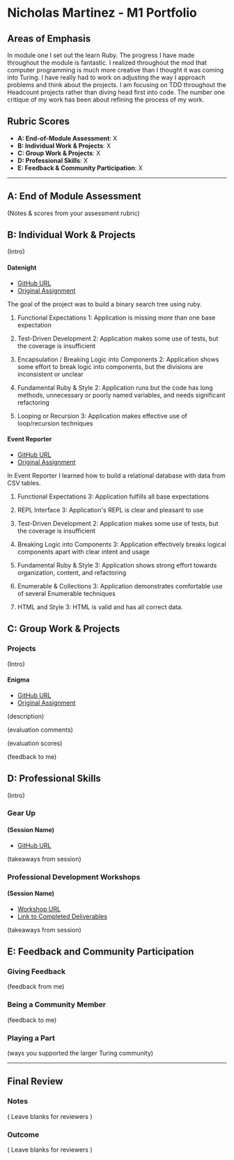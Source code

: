 # Nicholas Martinez - M1 Portfolio

## Areas of Emphasis

In module one I set out the learn Ruby. The progress I have made throughout the module is fantastic. I realized throughout the mod that computer programming is much more creative than I thought it was coming into Turing. I have really had to work on adjusting the way I approach problems and think about the projects. I am focusing on TDD throughout the Headcount projects rather than diving head first into code. The number one critique of my work has been about refining the process of my work.

## Rubric Scores

* **A: End-of-Module Assessment**: X
* **B: Individual Work & Projects**: X
* **C: Group Work & Projects**: X
* **D: Professional Skills**: X
* **E: Feedback & Community Participation**: X

-----------------------

## A: End of Module Assessment

(Notes & scores from your assessment rubric)


## B: Individual Work & Projects

(Intro)

#### Datenight

* [GitHub URL](https://github.com/NZenitram/datenight)
* [Original Assignment](https://github.com/turingschool/curriculum/blob/master/source/projects/date_night.markdown)

The goal of the project was to build a binary search tree using ruby.

1. Functional Expectations
1: Application is missing more than one base expectation

2. Test-Driven Development
2: Application makes some use of tests, but the coverage is insufficient

3. Encapsulation / Breaking Logic into Components
2: Application shows some effort to break logic into components, but the divisions are inconsistent or unclear

4. Fundamental Ruby & Style
2: Application runs but the code has long methods, unnecessary or poorly named variables, and needs significant refactoring

5. Looping or Recursion
3: Application makes effective use of loop/recursion techniques

#### Event Reporter

* [GitHub URL](https://github.com/NZenitram/event-reporter)
* [Original Assignment](https://github.com/turingschool/curriculum/blob/master/source/projects/event_reporter.markdown)

In Event Reporter I learned how to build a relational database with data from CSV tables. 

1. Functional Expectations
3: Application fulfills all base expectations

2. REPL Interface
3: Application's REPL is clear and pleasant to use

3. Test-Driven Development
2: Application makes some use of tests, but the coverage is insufficient

4. Breaking Logic into Components
3: Application effectively breaks logical components apart with clear intent and usage

5. Fundamental Ruby & Style
3: Application shows strong effort towards organization, content, and refactoring

6. Enumerable & Collections
3: Application demonstrates comfortable use of several Enumerable techniques

7. HTML and Style
3: HTML is valid and has all correct data.


## C: Group Work & Projects

### Projects

(Intro)

#### Enigma

* [GitHub URL](https://github.com/Robbie-Smith/Enigma)
* [Original Assignment](https://github.com/turingschool/curriculum/blob/master/source/projects/enigma.markdown)

(description)

(evaluation comments)

(evaluation scores)

(feedback to me)

## D: Professional Skills
(Intro)

### Gear Up
#### (Session Name)

* [GitHub URL]()

(takeaways from session)


### Professional Development Workshops
#### (Session Name)

* [Workshop URL]()
* [Link to Completed Deliverables]()

(takeaways from session)

## E: Feedback and Community Participation

### Giving Feedback

(feedback from me)

### Being a Community Member

(feedback to me)

### Playing a Part

(ways you supported the larger Turing community)

------------------

## Final Review

### Notes

( Leave blanks for reviewers )

### Outcome

( Leave blanks for reviewers )

